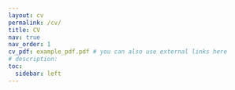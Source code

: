 ```yaml
---
layout: cv
permalink: /cv/
title: CV
nav: true
nav_order: 1
cv_pdf: example_pdf.pdf # you can also use external links here
# description: 
toc:
  sidebar: left
---
```


